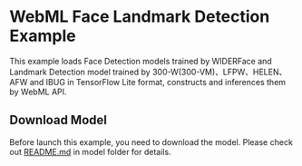 WebML Face Landmark Detection Example
======
This example loads Face Detection models trained by WIDERFace and Landmark Detection model trained by 300-W(300-VM)、LFPW、HELEN、AFW and IBUG in TensorFlow Lite format, constructs and inferences them by WebML API.

Download Model
-----------
Before launch this example, you need to download the model. Please check out [README.md](model/README.md) in model folder for details.